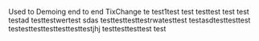 Used to Demoing end to end TixChange
 te
test1test
test testtest test
test
testad
testtestwertest
sdas testtesttesttestrwatesttest
testasdtesttesttest
testesttesttesttesttesttestjhj
testtesttesttest
test
